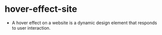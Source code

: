 # hover-effect-site
- A hover effect on a website is a dynamic design element that responds to user interaction.
